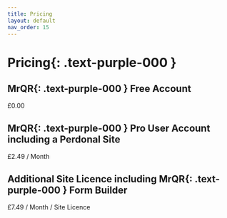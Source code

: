 ```yaml
---
title: Pricing
layout: default
nav_order: 15
---
```


# **Pricing**{: .text-purple-000 }

## **MrQR**{: .text-purple-000 } Free Account

£0.00

## **MrQR**{: .text-purple-000 } Pro User Account including a Perdonal Site

£2.49 / Month

## Additional Site Licence including **MrQR**{: .text-purple-000 } Form Builder
£7.49 / Month / Site Licence

